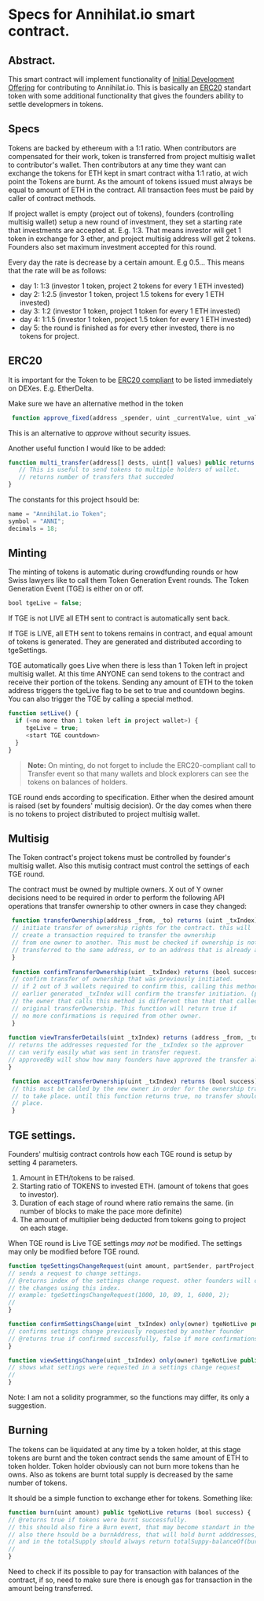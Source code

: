 # Specs for Annihilat.io smart contract.

## Abstract.

This smart contract will implement functionality of [Initial Development Offering](README.md) for contributing to Annihilat.io. This is basically an [ERC20](https://theethereum.wiki/w/index.php/ERC20_Token_Standard) standart token with some additional functionality that gives the founders ability to settle developmers in tokens.

## Specs

Tokens are backed by ethereum with a 1:1 ratio. When contributors are compensated for their work, token is transferred from project multisig wallet to contributor's wallet. Then contributors at any time they want can exchange the tokens for ETH kept in smart contract witha 1:1 ratio, at wich point the Tokens are burnt. As the amount of tokens issued must always be equal to amount of ETH in the contract. All transaction fees must be paid by caller of contract methods.

If project wallet is empty (project out of tokens), founders (controlling multisig wallet) setup a new round of investment, they set a starting rate that investments are accepted at. E.g. 1:3. That means investor will get 1 token in exchange for 3 ether, and project multisig address will get 2 tokens. Founders also set maximum investment accepted for this round.

Every day the rate is decrease by a certain amount. E.g 0.5... This means that the rate will be as follows:
* day 1: 1:3 (investor 1 token, project 2 tokens for every 1 ETH invested)
* day 2: 1:2.5 (investor 1 token, project 1.5 tokens for every 1 ETH invested)
* day 3: 1:2 (investor 1 token, project 1 token for every 1 ETH invested)
* day 4: 1:1.5 (investor 1 token, project 1.5 token for every 1 ETH invested)
* day 5: the round is finished as for every ether invested, there is no tokens for project.

## ERC20

It is important for the Token to be [ERC20 compliant](https://theethereum.wiki/w/index.php/ERC20_Token_Standard) to be listed immediately on DEXes. E.g. EtherDelta. 

Make sure we have an alternative method in the token 

```javascript
 function approve_fixed(address _spender, uint _currentValue, uint _value) returns (bool success) {
 ```

This is an alternative to *approve* without security issues.

Another useful function I would like to be added: 

```javascript
function multi_transfer(address[] dests, uint[] values) public returns (uint ok_count) {
   // This is useful to send tokens to multiple holders of wallet.
   // returns number of transfers that succeded
}
```

The constants for this project hsould be:

```javascript
name = "Annihilat.io Token";
symbol = "ANNI";
decimals = 18;
```

## Minting
The minting of tokens is automatic during crowdfunding rounds or how Swiss lawyers like to call them Token Generation Event rounds. The Token Generation Event (TGE) is either on or off.

```javascript
bool tgeLive = false;
```
If TGE is not LIVE all ETH sent to contract is automatically sent back.

If TGE is LIVE, all ETH sent to tokens remains in contract, and equal amount of tokens is generated. They are generated and distributed according to tgeSettings.

TGE automatically goes Live when there is less than 1 Token left in project multisig wallet. At this time ANYONE can send tokens to the contract and receive their portion of the tokens. Sending any amount of ETH to the token address triggers the tgeLive flag to be set to true and countdown begins. You can also trigger the TGE by calling a special method.

```javascript
function setLive() {
  if (<no more than 1 token left in project wallet>) {
     tgeLive = true;
     <start TGE countdown>
  }
}

```

> **Note:** On minting, do not forget to include the ERC20-compliant call to Transfer event so that many wallets and block explorers can see the tokens on balances of holders.

TGE round ends according to specification. Either when the desired amount is raised (set by founders' multisig decision). Or the day comes when there is no tokens to project distributed to project multisig wallet.

## Multisig

The Token contract's project tokens must be controlled by founder's multisig wallet. Also this mutisig contract must control the settings of each TGE round.

The contract must be owned by multiple owners. X out of Y owner decisions need to be required in order to perform the following API operations that transfer ownership to other owners in case they changed:

```javascript
 function transferOwnership(address _from, _to) returns (uint _txIndex) {
 // initiate transfer of ownership rights for the contract. this will
 // create a transaction required to transfer the ownership
 // from one owner to another. This must be checked if ownership is not 
 // transferred to the same address, or to an address that is already an owner.
 }
 
 function confirmTransferOwnership(uint _txIndex) returns (bool success) {
 // confirm transfer of ownership that was previously initiated.
 // if 2 out of 3 wallets required to confirm this, calling this method on a 
 // earlier generated _txIndex will confirm the transfer initiation. (provided
 // the owner that calls this method is different than that that called 
 // original transferOwnership. This function will return true if 
 // no more confirmations is required from other owner.
 }
 
function viewTransferDetails(uint _txIndex) returns (address _from, _to, approvedBy) {
// returns the addresses requested for the _txIndex so the approver
// can verify easily what was sent in transfer request.
// approvedBy will show how many founders have approved the transfer already.
}

 function acceptTransferOwnership(uint _txIndex) returns (bool success) {
 // this must be called by the new owner in order for the ownership transfer
 // to take place. until this function returns true, no transfer should take
 // place.
 }

 ```

## TGE settings.

Founders' multisig contract controls how each TGE round is setup by setting 4 parameters.

1. Amount in ETH/tokens to be raised.
2. Starting ratio of TOKENS to invested ETH. (amount of tokens that goes to investor).
3. Duration of each stage of round where ratio remains the same. (in number of blocks to make the pace more definite)
4. The amount of multiplier being deducted from tokens going to project on each stage.

When TGE round is Live TGE settings *may not* be modified. The settings may only be modified before TGE round.

```javascript
function tgeSettingsChangeRequest(uint amount, partSender, partProject, partFounders, blocksPerStage, ratioDecreasePerStage) only(owner) tgeNotLive public returns (uint _txIndex) {
// sends a request to change settings.
// @returns index of the settings change request. other founders will confirm
// the changes using this index.
// example: tgeSettingsChangeRequest(1000, 10, 89, 1, 6000, 2);
//
}

function confirmSettingsChange(uint _txIndex) only(owner) tgeNotLive public returns (bool success) {
// confirms settings change previously requested by another founder
// @returns true if confirmed successfully, false if more confirmations are needed.
}

function viewSettingsChange(uint _txIndex) only(owner) tgeNotLive public returns (uint amount, partSender, partProject, partFounders, blocksPerStage, ratioDecreasePerStage) {
// shows what settings were requested in a settings change request
// 
}

```

Note: I am not a solidity programmer, so the functions may differ, its only a suggestion.

## Burning

The tokens can be liquidated at any time by a token holder, at this stage tokens are burnt and the token contract sends the same amount of ETH to token holder. Token holder obviously can not burn more tokens than he owns. Also as tokens are burnt total supply is decreased by the same number of tokens.

It should be a simple function to exchange ether for tokens. Something like:

```javascript
function burn(uint amount) public tgeNotLive returns (bool success) {
// @returns true if tokens were burnt successfully.
// this should also fire a Burn event, that may become standart in the future,
// also there hsould be a burnAddress, that will hold burnt adddresses,
// and in the totalSupply should always return totalSuppy-balanceOf(burnAddress)
//
}
```

Need to check if its possible to pay for transaction with balances of the contract, if so, need to make sure there is enough gas for transaction in the amount being transferred.

